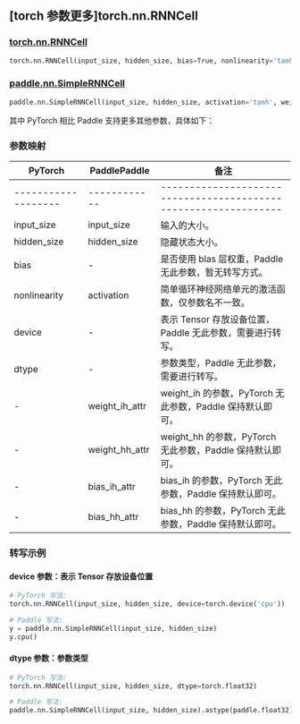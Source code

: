 ## [torch 参数更多]torch.nn.RNNCell

### [torch.nn.RNNCell](https://pytorch.org/docs/1.13/generated/torch.nn.RNNCell.html#torch.nn.RNNCell)

```python
torch.nn.RNNCell(input_size, hidden_size, bias=True, nonlinearity='tanh', device=None, dtype=None)
```

### [paddle.nn.SimpleRNNCell](https://www.paddlepaddle.org.cn/documentation/docs/zh/api/paddle/nn/SimpleRNNCell_cn.html)

```python
paddle.nn.SimpleRNNCell(input_size, hidden_size, activation='tanh', weight_ih_attr=None, weight_hh_attr=None, bias_ih_attr=None, bias_hh_attr=None, name=None)
```

其中 PyTorch 相比 Paddle 支持更多其他参数，具体如下：

### 参数映射

| PyTorch             | PaddlePaddle   | 备注                                                            |
| ------------------- | -------------- | --------------------------------------------------------------- |
| ------------------- | ------------   | --------------------------------------------------------------- |
| input_size          | input_size     | 输入的大小。                                                    |
| hidden_size         | hidden_size    | 隐藏状态大小。                                                  |
| bias                | -              | 是否使用 blas 层权重，Paddle 无此参数，暂无转写方式。           |
| nonlinearity        | activation     | 简单循环神经网络单元的激活函数，仅参数名不一致。                |
| device              | -              | 表示 Tensor 存放设备位置，Paddle 无此参数，需要进行转写。       |
| dtype               | -              | 参数类型，Paddle 无此参数，需要进行转写。                       |
| -                   | weight_ih_attr | weight_ih 的参数，PyTorch 无此参数，Paddle 保持默认即可。       |
| -                   | weight_hh_attr | weight_hh 的参数，PyTorch 无此参数，Paddle 保持默认即可。       |
| -                   | bias_ih_attr   | bias_ih 的参数，PyTorch 无此参数，Paddle 保持默认即可。         |
| -                   | bias_hh_attr   | bias_hh 的参数，PyTorch 无此参数，Paddle 保持默认即可。         |

### 转写示例

#### device 参数：表示 Tensor 存放设备位置

```python
# PyTorch 写法:
torch.nn.RNNCell(input_size, hidden_size, device=torch.device('cpu'))

# Paddle 写法:
y = paddle.nn.SimpleRNNCell(input_size, hidden_size)
y.cpu()
```

#### dtype 参数：参数类型

```python
# PyTorch 写法:
torch.nn.RNNCell(input_size, hidden_size, dtype=torch.float32)

# Paddle 写法:
paddle.nn.SimpleRNNCell(input_size, hidden_size).astype(paddle.float32)
```